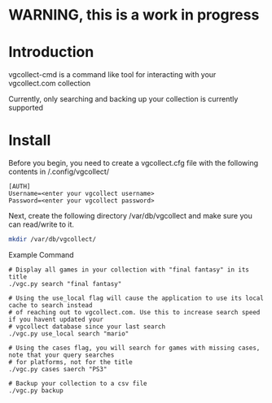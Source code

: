 # WARNING, this is a work in progress

# Introduction
vgcollect-cmd is a command like tool for interacting with your vgcollect.com collection

Currently, only searching and backing up your collection is currently supported

# Install
Before you begin, you need to create a vgcollect.cfg file with the following contents in /.config/vgcollect/

```text
[AUTH]
Username=<enter your vgcollect username>
Password=<enter your vgcollect password>
```

Next, create the following directory /var/db/vgcollect and make sure you can read/write to it.

```bash
mkdir /var/db/vgcollect/
```

Example Command
```
# Display all games in your collection with "final fantasy" in its title
./vgc.py search "final fantasy"

# Using the use_local flag will cause the application to use its local cache to search instead
# of reaching out to vgcollect.com. Use this to increase search speed if you havent updated your
# vgcollect database since your last search
./vgc.py use_local search "mario"

# Using the cases flag, you will search for games with missing cases, note that your query searches
# for platforms, not for the title
./vgc.py cases saerch "PS3"

# Backup your collection to a csv file
./vgc.py backup
```
